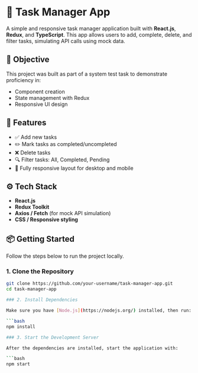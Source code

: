 # 📝 Task Manager App

A simple and responsive task manager application built with **React.js**, **Redux**, and **TypeScript**. This app allows users to add, complete, delete, and filter tasks, simulating API calls using mock data.

## 🎯 Objective

This project was built as part of a system test task to demonstrate proficiency in:

- Component creation
- State management with Redux
- Responsive UI design

## 🚀 Features

- ✅ Add new tasks
- ✏️ Mark tasks as completed/uncompleted
- ❌ Delete tasks
- 🔍 Filter tasks: All, Completed, Pending
- 📱 Fully responsive layout for desktop and mobile

## ⚙️ Tech Stack

- **React.js**
- **Redux Toolkit**
- **Axios / Fetch** (for mock API simulation)
- **CSS / Responsive styling**

## 📦 Getting Started

Follow the steps below to run the project locally.

### 1. Clone the Repository

```bash
git clone https://github.com/your-username/task-manager-app.git
cd task-manager-app

### 2. Install Dependencies

Make sure you have [Node.js](https://nodejs.org/) installed, then run:

```bash
npm install

### 3. Start the Development Server

After the dependencies are installed, start the application with:

```bash
npm start

